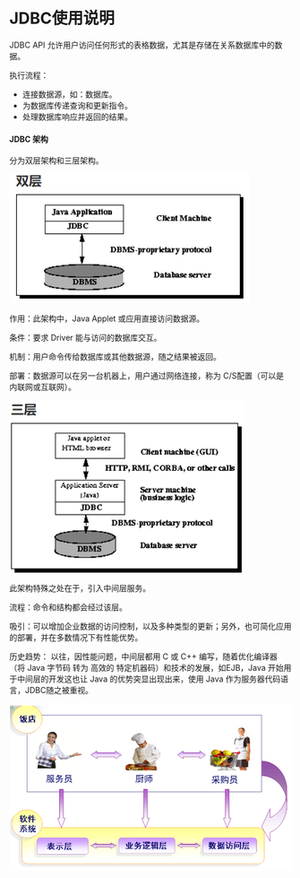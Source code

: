 # JDBC使用说明



JDBC API 允许用户访问任何形式的表格数据，尤其是存储在关系数据库中的数据。

执行流程：

- 连接数据源，如：数据库。
- 为数据库传递查询和更新指令。
- 处理数据库响应并返回的结果。

#### JDBC 架构

分为双层架构和三层架构。

![1612408041830](../图片/1612408041830.png)

作用：此架构中，Java Applet 或应用直接访问数据源。

条件：要求 Driver 能与访问的数据库交互。

机制：用户命令传给数据库或其他数据源，随之结果被返回。

部署：数据源可以在另一台机器上，用户通过网络连接，称为 C/S配置（可以是内联网或互联网）。

![1612409054342](../图片/1612409054342.png)

此架构特殊之处在于，引入中间层服务。

流程：命令和结构都会经过该层。

吸引：可以增加企业数据的访问控制，以及多种类型的更新；另外，也可简化应用的部署，并在多数情况下有性能优势。

历史趋势： 以往，因性能问题，中间层都用 C 或 C++ 编写，随着优化编译器（将 Java 字节码 转为 高效的 特定机器码）和技术的发展，如EJB，Java 开始用于中间层的开发这也让 Java 的优势突显出现出来，使用 Java 作为服务器代码语言，JDBC随之被重视。

![1612409157149](../图片/1612409157149.png)

